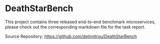 # DeathStarBench
This project contains three released end-to-end benchmark microservices, please check out the corresponding markdown file for the task report.

Source Repository: https://github.com/delimitrou/DeathStarBench